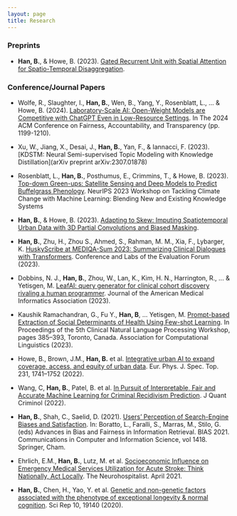 ```yaml
---
layout: page
title: Research
---
```


### Preprints

- **Han, B.**, & Howe, B. (2023). [Gated Recurrent Unit with Spatial Attention for Spatio-Temporal Disaggregation](https://arxiv.org/pdf/2306.07292.pdf). 


### Conference/Journal Papers

- Wolfe, R., Slaughter, I., **Han, B.**, Wen, B., Yang, Y., Rosenblatt, L., ... & Howe, B. (2024). [Laboratory-Scale AI: Open-Weight Models are Competitive with ChatGPT Even in Low-Resource Settings](https://dl.acm.org/doi/pdf/10.1145/3630106.3658966). In The 2024 ACM Conference on Fairness, Accountability, and Transparency (pp. 1199-1210).

- Xu, W., Jiang, X., Desai, J., **Han, B.**, Yan, F., & Iannacci, F. (2023). [KDSTM: Neural Semi-supervised Topic Modeling with Knowledge Distillation](arXiv preprint arXiv:2307.01878)

- Rosenblatt, L., **Han, B.**, Posthumus, E., Crimmins, T., & Howe, B. (2023). [Top-down Green-ups: Satellite Sensing and Deep Models to Predict Buffelgrass Phenology](https://arxiv.org/abs/2310.00740). NeurIPS 2023 Workshop on Tackling Climate Change with Machine Learning: Blending New and Existing Knowledge Systems

- **Han, B.**, & Howe, B. (2023). [Adapting to Skew: Imputing Spatiotemporal Urban Data with 3D Partial Convolutions and Biased Masking](https://scholarspace.manoa.hawaii.edu/items/2087e85a-f95b-49af-b9a0-8302494a6e55).

- **Han, B.**, Zhu, H., Zhou S., Ahmed, S., Rahman, M. M., Xia, F., Lybarger, K. [HuskyScribe at MEDIQA-Sum 2023: Summarizing
Clinical Dialogues with Transformers](https://www.dei.unipd.it/~faggioli/temp/CLEF2023-proceedings/paper-124.pdf). Conference and Labs of the Evaluation Forum (2023).

- Dobbins, N. J., **Han, B.**, Zhou, W., Lan, K., Kim, H. N., Harrington, R., ... & Yetisgen, M. [LeafAI: query generator for clinical cohort discovery rivaling a human programmer](https://doi.org/10.1093/jamia/ocad149). Journal of the American Medical Informatics Association (2023).

- Kaushik Ramachandran, G., Fu Y., **Han, B**, ... Yetisgen, M. [Prompt-based Extraction of Social Determinants of Health Using Few-shot Learning](https://aclanthology.org/2023.clinicalnlp-1.41/). In Proceedings of the 5th Clinical Natural Language Processing Workshop, pages 385–393, Toronto, Canada. Association for Computational Linguistics (2023). 

- Howe, B., Brown, J.M., **Han, B.** et al. [Integrative urban AI to expand coverage, access, and equity of urban data](https://link.springer.com/article/10.1140/epjs/s11734-022-00475-z#citeas). Eur. Phys. J. Spec. Top. 231, 1741–1752 (2022).

- Wang, C, **Han, B.**, Patel, B. et al. [In Pursuit of Interpretable, Fair and Accurate Machine Learning for Criminal Recidivism Prediction](https://link.springer.com/article/10.1007/s10940-022-09545-w). J Quant Criminol (2022).

- **Han, B.**, Shah, C., Saelid, D. (2021). [Users’ Perception of Search-Engine Biases and Satisfaction](https://doi.org/10.1007/978-3-030-78818-6_3). In: Boratto, L., Faralli, S., Marras, M., Stilo, G. (eds) Advances in Bias and Fairness in Information Retrieval. BIAS 2021. Communications in Computer and Information Science, vol 1418. Springer, Cham. 

- Ehrlich, E.M., **Han, B.**, Lutz, M. et al. [Socioeconomic Influence on Emergency Medical Services Utilization for Acute Stroke: Think Nationally, Act Locally](https://journals.sagepub.com/doi/abs/10.1177/19418744211010049). The Neurohospitalist. April 2021.

- **Han, B.**, Chen, H., Yao, Y. et al. [Genetic and non-genetic factors associated with the phenotype of exceptional longevity & normal cognition](https://www.nature.com/articles/s41598-020-75446-2). Sci Rep 10, 19140 (2020).
